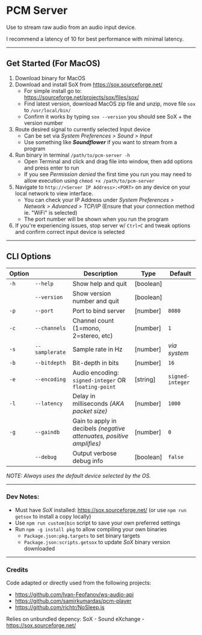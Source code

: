 # **PCM Server**
Use to stream raw audio from an audio input device.

I recommend a latency of 10 for best performance with minimal latency.

----
## Get Started (For MacOS)
1. Download binary for MacOS
2. Download and install SoX from https://sox.sourceforge.net/
    - For simple install go to: https://sourceforge.net/projects/sox/files/sox/
    - Find latest version, download MacOS zip file and unzip, move file `sox` to `/usr/local/bin/`
    - Confirm it works by typing `sox --version` you should see SoX + the version number
3. Route desired signal to currently selected Input device
    - Can be set via *System Preferences > Sound > Input*
    - Use something like ***Soundflower*** if you want to stream from a program
4. Run binary in terminal `/path/to/pcm-server -h`
    - Open Terminal and click and drag file into window, then add options and press enter to run
    - If you see *Permission denied* the first time you run you may need to allow execution using `chmod +x /path/to/pcm-server`
5. Navigate to `http://<Server IP Address>:<PORT>` on any device on your local network to view interface.
    - You can check your IP Address under *System Preferences > Network > Advanced > TCP/IP* (Ensure that your connection method ie. "WiFi" is selected)
    - The port number will be shown when you run the program
6. If you're experiencing issues, stop server w/ `Ctrl+C` and tweak options and confirm correct input device is selected
----
## CLI Options
|Option||Description|Type|Default|
|--|--|--|--|--|
|`-h`|`--help`|Show help and quit|[boolean]| |
| |`--version`|Show version number and quit|[boolean]| |
|`-p`|`--port`|Port to bind server|[number]|`8080`|
|`-c`|`--channels`|Channel count (1=mono, 2=stereo, etc)|[number]|`1`|
|`-s`|`--samplerate`|Sample rate in Hz|[number]|*via system*|
|`-b`|`--bitdepth`|Bit-depth in bits|[number]|`16`|
|`-e`|`--encoding`|Audio encoding: `signed-integer` OR `floating-point`|[string]|`signed-integer`|
|`-l`|`--latency`|Delay in milliseconds *(AKA packet size)*|[number]|`1000`|
|`-g`|`--gaindb`|Gain to apply in decibels *(negative attenuates, positive amplifies)*|[number]|`0`|
| |`--debug`|Output verbose debug info|[boolean]|`false`|

*NOTE: Always uses the default device selected by the OS.*


----

### **Dev Notes:**
 - Must have *SoX* installed: https://sox.sourceforge.net/ (or use `npm run getsox` to install a copy locally)
 - Use `npm run custom|bin` script to save your own preferred settings
 - Run `npm -g install pkg` to allow compiling your own binaries
    - `Package.json:pkg.targets` to set binary targets
    - `Package.json:scripts.getsox` to update *SoX* binary version downloaded

----

### Credits

Code adapted or directly used from the following projects:
 - https://github.com/Ivan-Feofanov/ws-audio-api
 - https://github.com/samirkumardas/pcm-player
 - https://github.com/richtr/NoSleep.js

Relies on unbundled depency: SoX - Sound eXchange - https://sox.sourceforge.net/